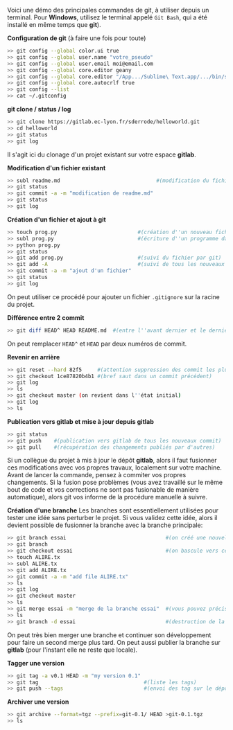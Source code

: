 Voici une démo des principales commandes de git, à utiliser depuis un terminal. Pour **Windows**, utilisez le terminal appelé ``Git Bash``, qui a été installé en même temps que **git**). 

**Configuration de git** (à faire une fois pour toute)
```bash
>> git config --global color.ui true
>> git config --global user.name "votre_pseudo"
>> git config --global user.email moi@email.com
>> git config --global core.editor geany                                       #(for Linux if installed)
>> git config --global core.editor "/App.../Sublime\ Text.app/.../bin/subl -w" #(for Mac if installed)
>> git config --global core.autocrlf true                                      #(for Windows)
>> git config --list
>> cat ~/.gitconfig
```

**git clone / status / log**
```bash
>> git clone https://gitlab.ec-lyon.fr/sderrode/helloworld.git
>> cd helloworld
>> git status
>> git log
```
Il s'agit ici du clonage d'un projet existant sur votre espace **gitlab**.

**Modification d'un fichier existant**
```bash
>> subl readme.md                               #(modification du fichier)
>> git status
>> git commit -a -m "modification de readme.md"
>> git status
>> git log
```

**Création d'un fichier et ajout à git**
```bash
>> touch prog.py                          #(création d''un nouveau fichier vide)
>> subl prog.py                           #(écriture d''un programme dans le fichier)
>> python prog.py
>> git status
>> git add prog.py                        #(suivi du fichier par git)
>> git add -A                             #(suivi de tous les nouveaux fichiers )
>> git commit -a -m "ajout d'un fichier"
>> git status
>> git log
```
On peut utiliser ce procédé pour ajouter un fichier ``.gitignore`` sur la racine du projet.


**Différence entre 2 commit**
```bash
>> git diff HEAD^ HEAD README.md  #(entre l''avant dernier et le dernier commit)
```
On peut remplacer ``HEAD^`` et ``HEAD`` par deux numéros de commit.

**Revenir en arrière**
```bash
>> git reset --hard 82f5     #(attention suppression des commit les plus récents!)
>> git checkout 1ce87820b4b1 #(bref saut dans un commit précédent)
>> git log
>> ls
>> git checkout master (on revient dans l''état initial)
>> git log
>> ls
```

**Publication vers gitlab et mise à jour depuis gitlab**
```bash
>> git status
>> git push    #(publication vers gitlab de tous les nouveaux commit)
>> git pull    #(récupération des changements publiés par d'autres)
```

Si un collègue du projet à mis à jour le dépôt **gitlab**, alors il faut fusionner ces modifications avec vos propres travaux, localement sur votre machine. Avant de lancer la commande, pensez à commiter vos propres changements. Si la fusion pose problèmes (vous avez travaillé sur le même bout de code et vos corrections ne sont pas fusionable de manière automatique), alors git vos informe de la procédure manuelle à suivre.

**Création d'une branche**
Les branches sont essentiellement utilisées pour tester une idée sans perturber le projet. Si vous validez cette idée, alors il devient possible de fusionner la branche avec la branche principale:
```bash
>> git branch essai                                #(on créé une nouvelle branche essai
>> git branch
>> git checkout essai                              #(on bascule vers cette branche)
>> touch ALIRE.tx
>> subl ALIRE.tx
>> git add ALIRE.tx
>> git commit -a -m "add file ALIRE.tx"
>> ls
>> git log
>> git checkout master
>> ls
>> git merge essai -m "merge de la branche essai"  #(vous pouvez préciser un message qui explique le merge)
>> ls
>> git branch -d essai                             #(destruction de la branche après merge)
```
On peut très bien merger une branche et continuer son développement pour faire un second merge plus tard. On peut aussi publier la branche sur **gitlab** (pour l'instant elle ne reste que locale).

**Tagger une version**
```bash
>> git tag -a v0.1 HEAD -m "my version 0.1"
>> git tag                                  #(liste les tags)
>> git push --tags                          #(envoi des tag sur le dépôt gitlab)
```

**Archiver une version**
```bash
>> git archive --format=tgz --prefix=git-0.1/ HEAD >git-0.1.tgz
>> ls
```
